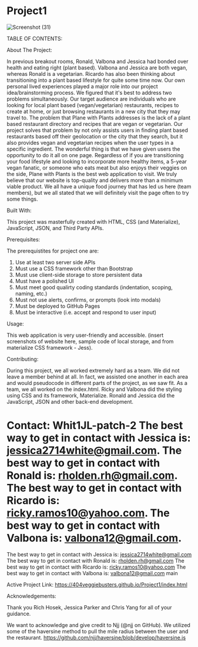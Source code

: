 # Project1

![Screenshot (31)](https://user-images.githubusercontent.com/82970208/126873083-f9a99609-4671-4d87-bb1a-9738b0f2fd3b.png)


TABLE OF CONTENTS:  

About The Project:

In previous breakout rooms, Ronald, Valbona and Jessica had bonded over health and eating right (plant based). Valbona and Jessica are both vegan, whereas Ronald is a vegetarian. Ricardo has also been thinking about transitioning into a plant based lifestyle for quite some time now. Our own personal lived experiences played a major role into our project idea/brainstorming process. We figured that it's best to address two problems simultaneously. 
Our target audience are individuals who are looking for local plant based (vegan/vegetarian) restaurants, recipes to create at home, or just browsing restaurants in a new city that they may travel to.  The problem that Plane with Plants addresses is the lack of a plant based restaurant directory and recipes that are vegan or vegetarian. 
Our project solves that problem by not only assists users in finding plant based restaurants based off their geolocation or the city that they search, but it also provides vegan and vegetarian recipes when the user types in a specific ingredient. 
The wonderful thing is that we have given users the opportunity to do it all on one page. Regardless of if you are transitioning your food lifestyle and looking to incorporate more healthy items, a 5-year vegan fanatic, or someone who eats meat but also enjoys their veggies on the side, Plane with Plants is the best web application to visit. We truly believe that our website is top-quality and delivers more than a minimum viable product.
We all have a unique food journey that has led us here (team members), but we all stated that we will definitely visit the page often to try some things. 


Built With:

This project was masterfully created with HTML, CSS (and Materialize), JavaScript, JSON, and Third Party APIs. 


Prerequisites:

The prerequistites for project one are: 

1. Use at least two server side APIs
2. Must use a CSS framework other than Bootstrap
3. Must use client-side storage to store persistent data 
4. Must have a polished UI
5. Must meet good qualirty coding standards (indentation, scoping, naming, etc.)
6. Must not use alerts, confirms, or prompts (look into modals)
7. Must be deployed to GitHub Pages
8. Must be interactive (i.e. accept and respond to user input)


Usage:

This web application is very user-friendly and accessible. (insert screenshots of website here, sample code of local storage, and from materialize CSS framework - Jess). 


Contributing:

During this project, we all worked extremely hard as a team. We did not leave a member behind at all. In fact, we assisted one another in each area and would pseudocode in different parts of the project, as we saw fit.
   As a team, we all worked on the index.html. Ricky and Valbona did the styling using CSS and its framework, Materialize. Ronald and Jessica did the JavaScript, JSON and other back-end development.  


Contact:
Whit1JL-patch-2
    The best way to get in contact with Jessica is: jessica2714white@gmail.com. The best way to get in contact with Ronald is: rholden.rh@gmail.com. The best way to get in contact with Ricardo is: ricky.ramos10@yahoo.com. The best way to get in contact with Valbona is: valbona12@gmail.com. 
=======

The best way to get in contact with Jessica is: jessica2714white@gmail.com
The best way to get in contact with Ronald is: rholden.rh@gmail.com
The best way to get in contact with Ricardo is: ricky.ramos10@yahoo.com
The best way to get in contact with Valbona is: valbona12@gmail.com
 main

Active Project Link: https://404veggiebusters.github.io/Project1/index.html

Acknowledgements:

Thank you Rich Hosek, Jessica Parker and Chris Yang for all of your guidance. 

We want to acknowledge and give credit to Njj (@njj on GitHub). We utilized some of the haversine method to pull the mile radius between the user and the restaurant. 
https://github.com/njj/haversine/blob/develop/haversine.js

